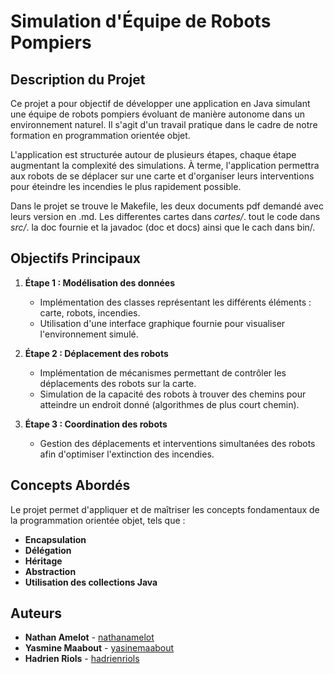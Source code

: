 # Simulation d'Équipe de Robots Pompiers

## Description du Projet

Ce projet a pour objectif de développer une application en Java simulant une équipe de robots pompiers évoluant de manière autonome dans un environnement naturel. Il s'agit d'un travail pratique dans le cadre de notre formation en programmation orientée objet.

L'application est structurée autour de plusieurs étapes, chaque étape augmentant la complexité des simulations. À terme, l'application permettra aux robots de se déplacer sur une carte et d'organiser leurs interventions pour éteindre les incendies le plus rapidement possible.

Dans le projet se trouve le Makefile, les deux documents pdf demandé avec leurs version en .md. Les differentes cartes dans *cartes/*. tout le code dans *src/*. la doc fournie et la javadoc (doc et docs) ainsi que le cach dans bin/.

## Objectifs Principaux

1. **Étape 1 : Modélisation des données**  
   - Implémentation des classes représentant les différents éléments : carte, robots, incendies.
   - Utilisation d'une interface graphique fournie pour visualiser l'environnement simulé.

2. **Étape 2 : Déplacement des robots**  
   - Implémentation de mécanismes permettant de contrôler les déplacements des robots sur la carte.
   - Simulation de la capacité des robots à trouver des chemins pour atteindre un endroit donné (algorithmes de plus court chemin).

3. **Étape 3 : Coordination des robots**  
   - Gestion des déplacements et interventions simultanées des robots afin d'optimiser l'extinction des incendies.

## Concepts Abordés

Le projet permet d'appliquer et de maîtriser les concepts fondamentaux de la programmation orientée objet, tels que :
- **Encapsulation**
- **Délégation**
- **Héritage**
- **Abstraction**
- **Utilisation des collections Java**

## Auteurs

- **Nathan Amelot** - [nathanamelot](https://gitlab.ensimag.fr/amelotn)
- **Yasmine Maabout** - [yasinemaabout](https://gitlab.ensimag.fr/maabouty)
- **Hadrien Riols** - [hadrienriols](https://gitlab.ensimag.fr/riolsh)
